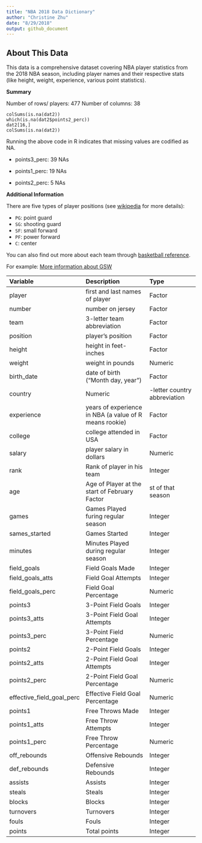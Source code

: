 ```yaml
---
title: "NBA 2018 Data Dictionary"
author: "Christine Zhu"
date: "8/29/2018"
output: github_document
---
```


## About This Data

This data is a comprehensive dataset covering NBA player statistics from the 2018 NBA season, including player names and their respective stats (like height, weight, experience, various point statistics). 

**Summary**

Number of rows/ players: 477
Number of columns: 38 

``` {r}
colSums(is.na(dat2))
which(is.na(dat2$points2_perc))
dat2[16,]
colSums(is.na(dat2))
```

Running the above code in R indicates that missing values are codified as NA. 

- points3_perc: 39 NAs

- points1_perc: 19 NAs

- points2_perc: 5 NAs


**Additional Information** 

There are five types of player positions (see [wikipedia](https://en.wikipedia.org/wiki/Basketball_positions) for more details):

+ `PG`: point guard
+ `SG`: shooting guard
+ `SF`: small forward
+ `PF`: power forward
+ `C`: center

You can also find out more about each team through [basketball reference](https://www.basketball-reference.com). 

For example: [More information about GSW](https://www.basketball-reference.com/teams/GSW/)


|Variable    | Description |Type                |
|:---------|:-------------------|:---------------|
player| first and last names of player |  Factor |
|number| number on jersey| Factor | 
|team |3-letter team abbreviation | Factor | 
|position| player’s position | Factor | 
| height| height in feet-inches| Factor |
| weight| weight in pounds | Numeric |
| birth_date| date of birth (“Month day, year”)| Factor |
| country| Numeric |-letter country abbreviation| Factor |
| experience| years of experience in NBA (a value of R means rookie) | Factor |
|college| college attended in USA| Factor |
| salary| player salary in dollars| Numeric |
| rank| Rank of player in his team | Integer |
| age| Age of Player at the start of February Factor |st of that season | Integer |
| games| Games Played furing regular season | Integer |
| sames_started| Games Started | Integer |
| minutes| Minutes Played during regular season | Integer |
| field_goals| Field Goals Made| Integer |
| field_goals_atts| Field Goal Attempts | Integer |
| field_goals_perc| Field Goal Percentage | Numeric |
| points3 |3-Point Field Goals | Integer |
| points3_atts|3-Point Field Goal Attempts | Integer |
| points3_perc|3-Point Field Percentage | Numeric |
| points2 |2-Point Field Goals| Integer |
| points2_atts|2-Point Field Goal Attempts | Integer |
| points2_perc|2-Point Field Goal Percentage | Numeric |
| effective_field_goal_perc| Effective Field Goal Percentage | Numeric |
| points1 | Free Throws Made | Integer |
| points1_atts| Free Throw Attempts| Integer |
| points1_perc| Free Throw Percentage | Numeric |
| off_rebounds| Offensive Rebounds | Integer |
| def_rebounds| Defensive Rebounds | Integer |
| assists| Assists | Integer |
| steals| Steals |Integer |
| blocks| Blocks |Integer |
| turnovers| Turnovers |Integer |
| fouls| Fouls |Integer | 
| points| Total points |Integer | 



